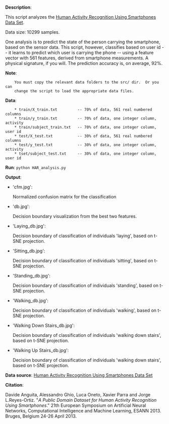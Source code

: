 **Description**:

This script analyzes the [Human Activity Recognition Using Smartphones Data Set](https://archive.ics.uci.edu/ml/datasets/Human+Activity+Recognition+Using+Smartphones).

Data size: 10299 samples.

One analysis is to predict the state of the person carrying the smartphone,
based on the sensor data.  This script, however, classifies based on user id
-- it learns to predict which user is carrying the phone -- using a
feature vector with 561 features, derived from smartphone measurements.
A physical signature, if you will.  The prediction accuracy is, on average,
92%.

**Note**:

		You must copy the relevant data folders to the src/ dir.  Or you can
    	change the script to load the appropriate data files.

**Data**:

		* train/X_train.txt         -- 70% of data, 561 real numbered columns
		* train/y_train.txt         -- 70% of data, one integer column, activity
		* train/subject_train.txt   -- 70% of data, one integer column, user id
		* test/X_test.txt           -- 30% of data, 561 real numbered columns
		* test/y_test.txt           -- 30% of data, one integer column, activity
		* tset/subject_test.txt     -- 30% of data, one integer column, user id

**Run**: `python HAR_analysis.py`

**Output**: 

* 'cfm.jpg':

   Normalized confusion matrix for the classification
* 'db.jpg':

   Decision boundary visualization from the best two features.
* 'Laying_db.jpg':

   Decision boundary of classification of individuals 'laying', based on t-SNE projection.
* 'Sitting_db.jpg':

   Decision boundary of classification of individuals 'sitting', based on t-SNE projection.
* 'Standing_db.jpg':

   Decision boundary of classification of individuals 'standing', based on t-SNE projection.
* 'Walking_db.jpg':

   Decision boundary of classification of individuals 'walking', based on t-SNE projection.
* 'Walking Down Stairs_db.jpg':

   Decision boundary of classification of individuals 'walking down stairs', based on t-SNE projection.
* 'Walking Up Stairs_db.jpg':

   Decision boundary of classification of individuals 'walking down stairs', based on t-SNE projection.

**Data source**: [Human Activity Recognition Using Smartphones Data Set](https://archive.ics.uci.edu/ml/datasets/Human+Activity+Recognition+Using+Smartphones)

**Citation**:

Davide Anguita, Alessandro Ghio, Luca Oneto, Xavier Parra and Jorge
L.Reyes-Ortiz. "*A Public Domain Dataset for Human Activity Recognition Using
Smartphones*." 21th European Symposium on Artificial Neural Networks,
Computational Intelligence and Machine Learning, ESANN 2013. Bruges, Belgium
24-26 April 2013.
